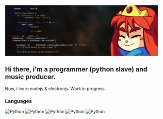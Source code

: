 ![](assets/banner1500.png)

## Hi there, i'm a programmer (python slave) and music producer.

Now, i learn nodejs & electronjs. Work in progress.

### Languages

![Python](https://img.shields.io/badge/Python-df749d?style=for-the-badge&logo=python)
![Python](https://img.shields.io/badge/Python-f28eb3?style=for-the-badge&logo=python)
![Python](https://img.shields.io/badge/Python-fcbcd5?style=for-the-badge&logo=python)
![Python](https://img.shields.io/badge/Python-fed7e7?style=for-the-badge&logo=python)
![Python](https://img.shields.io/badge/Python-fff2f7?style=for-the-badge&logo=python)
